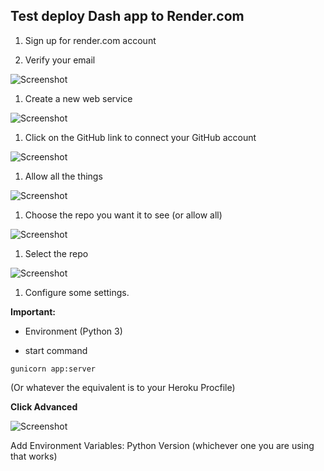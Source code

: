 ## Test deploy Dash app to Render.com

1. Sign up for render.com account

1. Verify your email 
 
![Screenshot](01.png)

1. Create a new web service

![Screenshot](02.png)

1. Click on the GitHub link to connect your GitHub account 

![Screenshot](03.png)

1. Allow all the things

![Screenshot](04.png)

1. Choose the repo you want it to see (or allow all)

![Screenshot](05.png)

1. Select the repo 

![Screenshot](07.png)

1. Configure some settings. 

**Important:**  

- Environment (Python 3)

- start command

```
gunicorn app:server
```

(Or whatever the equivalent is to your Heroku Procfile)

**Click Advanced**

![Screenshot](08.png)


Add Environment Variables: Python Version (whichever one you are using that works)